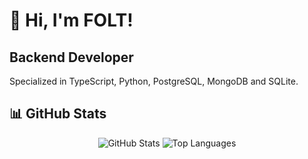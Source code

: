 # 👋 Hi, I'm FOLT!

## Backend Developer

Specialized in TypeScript, Python, PostgreSQL, MongoDB and SQLite.

## 📊 GitHub Stats

<div align="center">
  <img src="https://github-readme-stats.vercel.app/api?username=aleksfolt&show_icons=true&theme=radical" alt="GitHub Stats" />
  <img src="https://github-readme-stats.vercel.app/api/top-langs/?username=aleksfolt&layout=compact&theme=radical" alt="Top Languages" />
</div>
